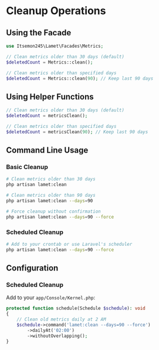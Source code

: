 # Cleanup Operations

## Using the Facade

```php
use Itsemon245\Lamet\Facades\Metrics;

// Clean metrics older than 30 days (default)
$deletedCount = Metrics::clean();

// Clean metrics older than specified days
$deletedCount = Metrics::clean(90); // Keep last 90 days
```

## Using Helper Functions

```php
// Clean metrics older than 30 days (default)
$deletedCount = metricsClean();

// Clean metrics older than specified days
$deletedCount = metricsClean(90); // Keep last 90 days
```

## Command Line Usage

### Basic Cleanup

```bash
# Clean metrics older than 30 days
php artisan lamet:clean

# Clean metrics older than 90 days
php artisan lamet:clean --days=90

# Force cleanup without confirmation
php artisan lamet:clean --days=90 --force
```

### Scheduled Cleanup

```bash
# Add to your crontab or use Laravel's scheduler
php artisan lamet:clean --days=90 --force
```

## Configuration


### Scheduled Cleanup

Add to your `app/Console/Kernel.php`:

```php
protected function schedule(Schedule $schedule): void
{
    // Clean old metrics daily at 2 AM
    $schedule->command('lamet:clean --days=90 --force')
        ->dailyAt('02:00')
        ->withoutOverlapping();
}
```